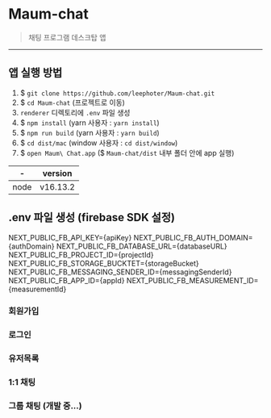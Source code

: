 # Maum-chat

> 채팅 프로그램 데스크탑 앱

---

## 앱 실행 방법

1. $ `git clone https://github.com/leephoter/Maum-chat.git`
2. $ `cd Maum-chat` (프로젝트로 이동)
3. `renderer` 디렉토리에 `.env` 파일 생성
4. $ `npm install` (yarn 사용자 : `yarn install`)
5. $ `npm run build` (yarn 사용자 : `yarn build`)
6. $ `cd dist/mac` (window 사용자 : `cd dist/window`)
7. $ `open Maum\ Chat.app` ($ `Maum-chat/dist` 내부 폴더 안에 app 실행)

| -    | version  |
| ---- | -------- |
| node | v16.13.2 |

## .env 파일 생성 (firebase SDK 설정)

NEXT_PUBLIC_FB_API_KEY={apiKey}
NEXT_PUBLIC_FB_AUTH_DOMAIN={authDomain}
NEXT_PUBLIC_FB_DATABASE_URL={databaseURL}
NEXT_PUBLIC_FB_PROJECT_ID={projectId}
NEXT_PUBLIC_FB_STORAGE_BUCKTET={storageBucket}
NEXT_PUBLIC_FB_MESSAGING_SENDER_ID={messagingSenderId}
NEXT_PUBLIC_FB_APP_ID={appId}
NEXT_PUBLIC_FB_MEASUREMENT_ID={measurementId}

### 회원가입

### 로그인

### 유저목록

### 1:1 채팅

### 그룹 채팅 (개발 중...)
